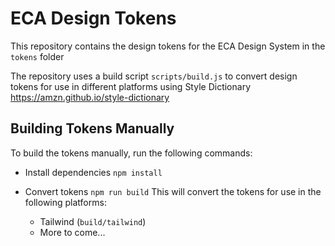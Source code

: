 # ECA Design Tokens

This repository contains the design tokens for the ECA Design System in the `tokens` folder

The repository uses a build script `scripts/build.js` to convert design tokens for use in different platforms using Style Dictionary https://amzn.github.io/style-dictionary

## Building Tokens Manually

To build the tokens manually, run the following commands:

- Install dependencies `npm install`

- Convert tokens `npm run build`
  This will convert the tokens for use in the following platforms:
  - Tailwind (`build/tailwind`)
  - More to come...